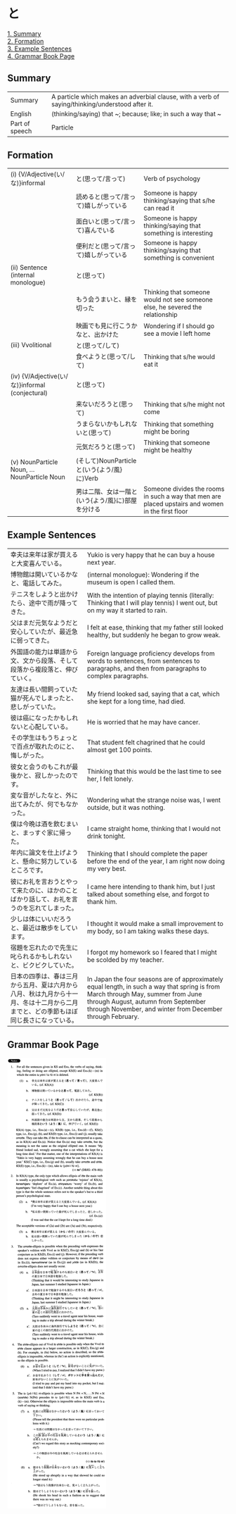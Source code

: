 # と

[1. Summary](#summary)<br>
[2. Formation](#formation)<br>
[3. Example Sentences](#example-sentences)<br>
[4. Grammar Book Page](#grammar-book-page)<br>


## Summary

<table><tr>   <td>Summary</td>   <td>A particle which makes an adverbial clause, with a verb of saying/thinking/understood after it.</td></tr><tr>   <td>English</td>   <td>(thinking/saying) that ~; because; like; in such a way that ~</td></tr><tr>   <td>Part of speech</td>   <td>Particle</td></tr></table>

## Formation

<table class="table"><tbody><tr class="tr head"><td class="td"><span class="numbers">(i)</span> <span class="bold">{V/Adjective(い/な)}informal</span></td><td class="td"><span class="concept">と</span><span>(思って/言って)</span> </td><td class="td"><span>Verb of psychology</span></td></tr><tr class="tr"><td class="td"></td><td class="td"><span>読める</span><span class="concept">と</span><span>(思って/言って)嬉しがっている</span></td><td class="td"><span>Someone is happy thinking/saying that s/he can read it</span></td></tr><tr class="tr"><td class="td"></td><td class="td"><span>面白い</span><span class="concept">と</span><span>(思って/言って)喜んでいる</span></td><td class="td"><span>Someone is happy thinking/saying that something is    interesting</span></td></tr><tr class="tr"><td class="td"></td><td class="td"><span>便利だ</span><span class="concept">と</span><span>(思って/言って)嬉しがっている</span></td><td class="td"><span>Someone is happy thinking/saying that something is    convenient</span></td></tr><tr class="tr head"><td class="td"><span class="numbers">(ii)</span> <span class="bold">Sentence (internal monologue)</span> </td><td class="td"><span class="concept">と</span><span>(思って)</span> </td><td class="td"></td></tr><tr class="tr"><td class="td"></td><td class="td"><span>もう会うまい</span><span class="concept">と</span><span>、縁を切った</span></td><td class="td"><span>Thinking that someone would not see someone else, he severed the relationship</span></td></tr><tr class="tr"><td class="td"></td><td class="td"><span>映画でも見に行こうかな</span><span class="concept">と</span><span>、出かけた</span></td><td class="td"><span>Wondering if I should go see a movie I left home</span></td></tr><tr class="tr head"><td class="td"><span class="numbers">(iii)</span> <span class="bold">Vvolitional</span></td><td class="td"><span class="concept">と</span><span>(思って/して)</span> </td><td class="td"></td></tr><tr class="tr"><td class="td"></td><td class="td"><span>食べよう</span><span class="concept">と</span><span>(思って/して)</span> </td><td class="td"><span>Thinking that s/he would eat it</span></td></tr><tr class="tr head"><td class="td"><span class="numbers">(iv)</span> <span class="bold">{V/Adjective(い/な)}informal (conjectural)</span> </td><td class="td"><span class="concept">と</span><span>(思って)</span> </td><td class="td"></td></tr><tr class="tr"><td class="td"></td><td class="td"><span>来ないだろう</span><span class="concept">と</span><span>(思って)</span> </td><td class="td"><span>Thinking that s/he might not come</span></td></tr><tr class="tr"><td class="td"></td><td class="td"><span>うまらないかもしれない</span><span class="concept">と</span><span>(思って)</span> </td><td class="td"><span>Thinking that something might be boring</span></td></tr><tr class="tr"><td class="td"></td><td class="td"><span>元気だろう</span><span class="concept">と</span><span>(思って)</span> </td><td class="td"><span>Thinking that someone might be healthy</span></td></tr><tr class="tr head"><td class="td"><span class="numbers">(v)</span> <span class="bold">NounParticle Noun, …NounParticle Noun</span></td><td class="td"><span>(そして)NounParticle</span><span class="concept">と</span><span>(いう{よう/風}に)Verb</span></td><td class="td"></td></tr><tr class="tr"><td class="td"></td><td class="td"><span>男は二階、女は一階</span><span class="concept">と</span><span>(いう{よう/風}に)部屋を分ける</span></td><td class="td"><span>Someone divides the rooms in such a way that men are placed upstairs and women in the first floor</span></td></tr></tbody></table>

## Example Sentences

<table><tr>   <td>幸夫は来年は家が買えると大変喜んでいる。</td>   <td>Yukio is very happy that he can buy a house next year.</td></tr><tr>   <td>博物館は開いているかなと、電話してみた。</td>   <td>(internal monologue): Wondering if the museum is open I called them.</td></tr><tr>   <td>テニスをしようと出かけたら、途中で雨が降ってきた。</td>   <td>With the intention of playing tennis (literally: Thinking that I will play tennis) I went out, but on my way it started to rain.</td></tr><tr>   <td>父はまだ元気なようだと安心していたが、最近急に弱ってきた。</td>   <td>I felt at ease, thinking that my father still looked healthy, but suddenly he began to grow weak.</td></tr><tr>   <td>外国語の能力は単語から文、文から段落、そして段落から複段落と、伸びていく。</td>   <td>Foreign language proficiency develops from words to sentences, from sentences to paragraphs, and then from paragraphs to complex paragraphs.</td></tr><tr>   <td>友達は長い間飼っていた猫が死んでしまったと、悲しがっていた。</td>   <td>My friend looked sad, saying that a cat, which she kept for a long time, had died.</td></tr><tr>   <td>彼は癌になったかもしれないと心配している。</td>   <td>He is worried that he may have cancer.</td></tr><tr>   <td>その学生はもうちょっとで百点が取れたのにと、悔しがった。</td>   <td>That student felt chagrined that he could almost get 100 points.</td></tr><tr>   <td>彼女と会うのもこれが最後かと、寂しかったのです。</td>   <td>Thinking that this would be the last time to see her, I felt lonely.</td></tr><tr>   <td>変な音がしたなと、外に出てみたが、何でもなかった。</td>   <td>Wondering what the strange noise was, I went outside, but it was nothing.</td></tr><tr>   <td>僕は今晩は酒を飲むまいと、まっすぐ家に帰った。</td>   <td>I came straight home, thinking that I would not drink tonight.</td></tr><tr>   <td>年内に論文を仕上げようと、懸命に努力しているところです。</td>   <td>Thinking that I should complete the paper before the end of the year, I am right now doing my very best.</td></tr><tr>   <td>彼にお礼を言おうとやって来たのに、ほかのことばかり話して、お礼を言うのを忘れてしまった。</td>   <td>I came here intending to thank him, but I just talked about something else, and forgot to thank him.</td></tr><tr>   <td>少しは体にいいだろうと、最近は散歩をしています。</td>   <td>I thought it would make a small improvement to my body, so I am taking walks these days.</td></tr><tr>   <td>宿題を忘れたので先生に叱られるかもしれないと、ビクビクしていた。</td>   <td>I forgot my homework so I feared that I might be scolded by my teacher.</td></tr><tr>   <td>日本の四季は、春は三月から五月、夏は六月から八月、秋は九月から十一月、冬は十二月から二月までと、どの季節もほぼ同じ長さになっている。</td>   <td>In Japan the four seasons are of approximately equal length, in such a way that spring is from March through May, summer from June through August, autumn from September through November, and winter from December through February.</td></tr></table>

## Grammar Book Page

![](../img/Intermediateと.png)

